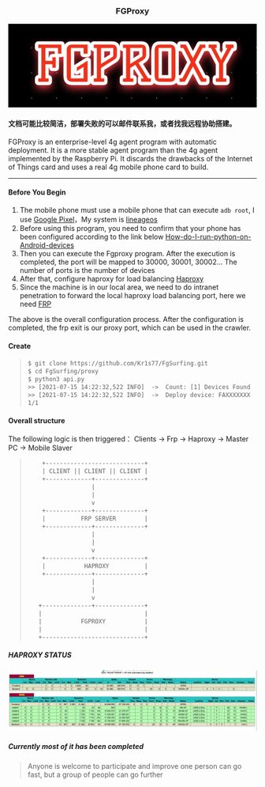 <h3 align="center"> FGProxy </h2>

<p align="center"><img src="https://raw.githubusercontent.com/Kr1s77/FgSurfing/main/log.png" 
        alt="Master"></p>


#### 文档可能比较简洁，部署失败的可以邮件联系我，或者找我远程协助搭建。

FGProxy  is an enterprise-level 4g agent program with automatic deployment. It is a more stable agent program than the 4g agent implemented by the Raspberry Pi. It discards the drawbacks of the Internet of Things card and uses a real 4g mobile phone card to build.

---

#### Before You Begin
1. The mobile phone must use a mobile phone that can execute `adb root`, I use [Google Pixel](https://en.wikipedia.org/wiki/Pixel_(1st_generation))，My system is [lineageos](https://www.lineageos.org/) 
2. Before using this program, you need to confirm that your phone has been configured according to the link below [How-do-I-run-python-on-Android-devices](https://kr1s77.github.io/2021/7/12/How-do-I-run-python-on-Android-devices/)
3. Then you can execute the Fgproxy program. After the execution is completed, the port will be mapped to 30000, 30001, 30002... The number of ports is the number of devices 
4. After that, configure haproxy for load balancing [Haproxy](https://github.com/haproxy/haproxy)
5. Since the machine is in our local area, we need to do intranet penetration to forward the local haproxy load balancing port, here we need [FRP](https://github.com/fatedier/frp)

The above is the overall configuration process. After the configuration is completed, the frp exit is our proxy port, which can be used in the crawler. 

#### Create

>   ```shell
>   $ git clone https://github.com/Kr1s77/FgSurfing.git
>   $ cd FgSurfing/proxy
>   $ python3 api.py
>   >> [2021-07-15 14:22:32,522 INFO]  ->  Count: [1] Devices Found
>   >> [2021-07-15 14:22:32,522 INFO]  ->  Deploy device: FAXXXXXXX  1/1
>   ```

#### Overall structure

The following logic is then triggered：
Clients -> Frp -> Haproxy -> Master PC -> Mobile Slaver

>         +----------------------------+
>         | CLIENT || CLIENT || CLIENT |  
>         +-------------+--------------+
>                       |
>                       |
>                       v
>         +-------------+--------------+
>         |          FRP SERVER        |
>         +-------------+--------------+
>                       |
>                       |
>                       v
>         +-------------+--------------+
>         |           HAPROXY          |
>         +-------------+--------------+
>                       |
>                       |
>                       v
>        +--------------+--------------+
>        |                             |
>        |           FGPROXY           |
>        |                             |
>        +-----------------------------+

##### HAPROXY STATUS 
<p align="center"><img src="https://raw.githubusercontent.com/Kr1s77/FgSurfing/main/haproxy.png" alt="Master"></p>

##### Currently most of it has been completed
> Anyone is welcome to participate and improve
> one person can go fast, but a group of people can go further
